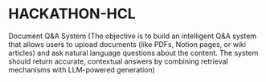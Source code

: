 # HACKATHON-HCL
Document Q&amp;A System (The objective is to build an intelligent Q&amp;A system that allows users to upload documents (like PDFs, Notion pages, or wiki articles) and ask natural language questions about the content. The system should return accurate, contextual answers by combining retrieval mechanisms with LLM-powered generation)
